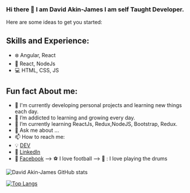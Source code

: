 ### Hi there 👋 I am David Akin-James I am self Taught Developer.

Here are some ideas to get you started:


## Skills and Experience: 
* :snowflake: Angular, React
* :iphone: React, NodeJs
* :computer: HTML, CSS, JS

## Fun fact About me:

- 🔭 I'm currently developing personal projects and learning new things each day.
 - 🌱 I’m addicted to learning and growing every day.
- 🌱 I’m currently learning ReactJs, Redux,NodeJS, Bootstrap, Redux.
- 💬 Ask me about ...
- 📫 How to reach me:
-  :bulb: [DEV](https://dev.to/davidakinjames)
-  :office: [LinkedIn](https://www.linkedin.com/in/akinwande-david-akin-james-58b411198/)
-  :speech_balloon: [Facebook](https://web.facebook.com/david.akinjames.5/)
--> :soccer: I love football
--> :drum: : I love playing the drums



![David Akin-James GitHub stats](https://github-readme-stats.vercel.app/api?username=DavidAkinJames&show_icons=true&theme=onedark)


[![Top Langs](https://github-readme-stats.vercel.app/api/top-langs/?username=DavidAkinJames)](https://github.com/anuraghazra/github-readme-stats)
